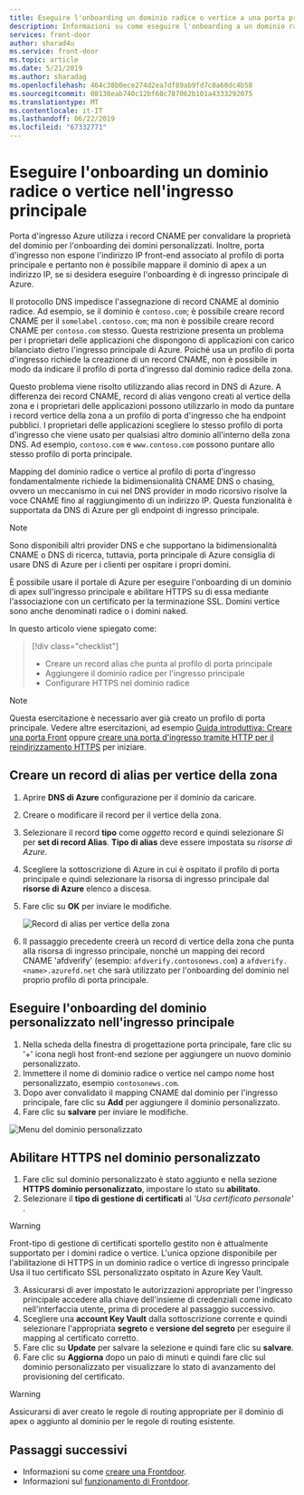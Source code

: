 ```yaml
---
title: Eseguire l'onboarding un dominio radice o vertice a una porta principale esistente usando il portale di Azure
description: Informazioni su come eseguire l'onboarding a un dominio radice o vertice a una porta principale esistente usando il portale di Azure.
services: front-door
author: sharad4u
ms.service: front-door
ms.topic: article
ms.date: 5/21/2019
ms.author: sharadag
ms.openlocfilehash: 464c38b0ece274d2ea7df89ab9fd7c0a60dc4b58
ms.sourcegitcommit: 08138eab740c12bf68c787062b101a4333292075
ms.translationtype: MT
ms.contentlocale: it-IT
ms.lasthandoff: 06/22/2019
ms.locfileid: "67332771"
---
```

# <a name="onboard-a-root-or-apex-domain-on-your-front-door"></a>Eseguire l'onboarding un dominio radice o vertice nell'ingresso principale
Porta d'ingresso Azure utilizza i record CNAME per convalidare la proprietà del dominio per l'onboarding dei domini personalizzati. Inoltre, porta d'ingresso non espone l'indirizzo IP front-end associato al profilo di porta principale e pertanto non è possibile mappare il dominio di apex a un indirizzo IP, se si desidera eseguire l'onboarding è di ingresso principale di Azure.

Il protocollo DNS impedisce l'assegnazione di record CNAME al dominio radice. Ad esempio, se il dominio è `contoso.com`; è possibile creare record CNAME per il `somelabel.contoso.com`; ma non è possibile creare record CNAME per `contoso.com` stesso. Questa restrizione presenta un problema per i proprietari delle applicazioni che dispongono di applicazioni con carico bilanciato dietro l'ingresso principale di Azure. Poiché usa un profilo di porta d'ingresso richiede la creazione di un record CNAME, non è possibile in modo da indicare il profilo di porta d'ingresso dal dominio radice della zona.

Questo problema viene risolto utilizzando alias record in DNS di Azure. A differenza dei record CNAME, record di alias vengono creati al vertice della zona e i proprietari delle applicazioni possono utilizzarlo in modo da puntare i record vertice della zona a un profilo di porta d'ingresso che ha endpoint pubblici. I proprietari delle applicazioni scegliere lo stesso profilo di porta d'ingresso che viene usato per qualsiasi altro dominio all'interno della zona DNS. Ad esempio, `contoso.com` e `www.contoso.com` possono puntare allo stesso profilo di porta principale. 

Mapping del dominio radice o vertice al profilo di porta d'ingresso fondamentalmente richiede la bidimensionalità CNAME DNS o chasing, ovvero un meccanismo in cui nel DNS provider in modo ricorsivo risolve la voce CNAME fino al raggiungimento di un indirizzo IP. Questa funzionalità è supportata da DNS di Azure per gli endpoint di ingresso principale. 

> [!NOTE]
> Sono disponibili altri provider DNS e che supportano la bidimensionalità CNAME o DNS di ricerca, tuttavia, porta principale di Azure consiglia di usare DNS di Azure per i clienti per ospitare i propri domini.

È possibile usare il portale di Azure per eseguire l'onboarding di un dominio di apex sull'ingresso principale e abilitare HTTPS su di essa mediante l'associazione con un certificato per la terminazione SSL. Domini vertice sono anche denominati radice o i domini naked.

In questo articolo viene spiegato come:

> [!div class="checklist"]
> * Creare un record alias che punta al profilo di porta principale
> * Aggiungere il dominio radice per l'ingresso principale
> * Configurare HTTPS nel dominio radice

> [!NOTE]
> Questa esercitazione è necessario aver già creato un profilo di porta principale. Vedere altre esercitazioni, ad esempio [Guida introduttiva: Creare una porta Front](./quickstart-create-front-door.md) oppure [creare una porta d'ingresso tramite HTTP per il reindirizzamento HTTPS](./front-door-how-to-redirect-https.md) per iniziare.

## <a name="create-an-alias-record-for-zone-apex"></a>Creare un record di alias per vertice della zona

1. Aprire **DNS di Azure** configurazione per il dominio da caricare.
2. Creare o modificare il record per il vertice della zona.
3. Selezionare il record **tipo** come _oggetto_ record e quindi selezionare _Sì_ per **set di record Alias**. **Tipo di alias** deve essere impostata su _risorse di Azure_.
4. Scegliere la sottoscrizione di Azure in cui è ospitato il profilo di porta principale e quindi selezionare la risorsa di ingresso principale dal **risorse di Azure** elenco a discesa.
5. Fare clic su **OK** per inviare le modifiche.

    ![Record di alias per vertice della zona](./media/front-door-apex-domain/front-door-apex-alias-record.png)

6. Il passaggio precedente creerà un record di vertice della zona che punta alla risorsa di ingresso principale, nonché un mapping dei record CNAME 'afdverify' (esempio: `afdverify.contosonews.com`) a `afdverify.<name>.azurefd.net` che sarà utilizzato per l'onboarding del dominio nel proprio profilo di porta principale.

## <a name="onboard-the-custom-domain-on-your-front-door"></a>Eseguire l'onboarding del dominio personalizzato nell'ingresso principale

1. Nella scheda della finestra di progettazione porta principale, fare clic su '+' icona negli host front-end sezione per aggiungere un nuovo dominio personalizzato.
2. Immettere il nome di dominio radice o vertice nel campo nome host personalizzato, esempio `contosonews.com`.
3. Dopo aver convalidato il mapping CNAME dal dominio per l'ingresso principale, fare clic su **Add** per aggiungere il dominio personalizzato.
4. Fare clic su **salvare** per inviare le modifiche.

![Menu del dominio personalizzato](./media/front-door-apex-domain/front-door-onboard-apex-domain.png)

## <a name="enable-https-on-your-custom-domain"></a>Abilitare HTTPS nel dominio personalizzato

1. Fare clic sul dominio personalizzato è stato aggiunto e nella sezione **HTTPS dominio personalizzato**, impostare lo stato su **abilitato**.
2. Selezionare il **tipo di gestione di certificati** al _'Usa certificato personale'_ .

> [!WARNING]
> Front-tipo di gestione di certificati sportello gestito non è attualmente supportato per i domini radice o vertice. L'unica opzione disponibile per l'abilitazione di HTTPS in un dominio radice o vertice di ingresso principale Usa il tuo certificato SSL personalizzato ospitato in Azure Key Vault.

3. Assicurarsi di aver impostato le autorizzazioni appropriate per l'ingresso principale accedere alla chiave dell'insieme di credenziali come indicato nell'interfaccia utente, prima di procedere al passaggio successivo.
4. Scegliere una **account Key Vault** dalla sottoscrizione corrente e quindi selezionare l'appropriata **segreto** e **versione del segreto** per eseguire il mapping al certificato corretto.
5. Fare clic su **Update** per salvare la selezione e quindi fare clic su **salvare**.
6. Fare clic su **Aggiorna** dopo un paio di minuti e quindi fare clic sul dominio personalizzato per visualizzare lo stato di avanzamento del provisioning del certificato. 

> [!WARNING]
> Assicurarsi di aver creato le regole di routing appropriate per il dominio di apex o aggiunto al dominio per le regole di routing esistente.

## <a name="next-steps"></a>Passaggi successivi

- Informazioni su come [creare una Frontdoor](quickstart-create-front-door.md).
- Informazioni sul [funzionamento di Frontdoor](front-door-routing-architecture.md).